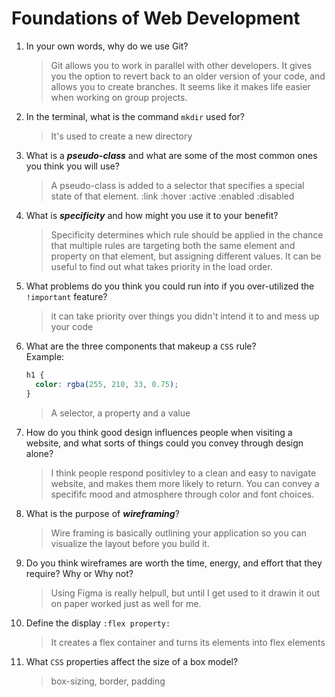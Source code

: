 # Foundations of Web Development

1.  In your own words, why do we use Git?

    > Git allows you to work in parallel with other developers. It gives you the option to revert back to an older version of your code, and allows you to create branches.
    > It seems like it makes life easier when working on group projects.

2.  In the terminal, what is the command `mkdir` used for?

    > It's used to create a new directory

3.  What is a **_pseudo-class_** and what are some of the most common ones you think you will use?

    > A pseudo-class is added to a selector that specifies a special state of that element.
    > :link :hover :active :enabled :disabled

4.  What is **_specificity_** and how might you use it to your benefit?

    > Specificity determines which rule should be applied in the chance that multiple rules are targeting both the same element and property on that element, but assigning different values. It can be useful to find out what takes priority in the load order.

5.  What problems do you think you could run into if you over-utilized the `!important` feature?

    > it can take priority over things you didn't intend it to and mess up your code

6.  What are the three components that makeup a `CSS` rule? <br> Example:

    ```css
    h1 {
      color: rgba(255, 210, 33, 0.75);
    }
    ```

    > A selector, a property and a value

7.  How do you think good design influences people when visiting a website, and what sorts of things could you convey through design alone?

    > I think people respond positivley to a clean and easy to navigate website, and makes them more likely to return. You can convey a specififc mood and atmosphere through color and font choices.

8.  What is the purpose of **_wireframing_**?

    > Wire framing is basically outlining your application so you can visualize the layout before you build it.

9.  Do you think wireframes are worth the time, energy, and effort that they require? Why or Why not?

    > Using Figma is really helpull, but until I get used to it drawin it out on paper worked just as well for me.

10. Define the display `:flex property:`

    > It creates a flex container and turns its elements into flex elements

11. What `CSS` properties affect the size of a box model?
    > box-sizing, border, padding
